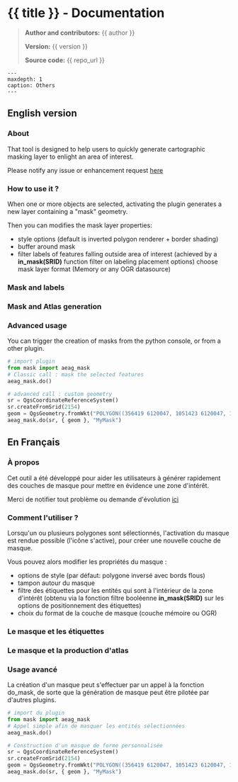 # {{ title }} - Documentation

> **Author and contributors:** {{ author }}
>
> **Version:** {{ version }}
>
> **Source code:** {{ repo_url }}

```{toctree}
---
maxdepth: 1
caption: Others
---
```

## English version

### **About**

That tool is designed to help users to quickly generate cartographic masking layer to enlight an area of interest.  
  
Please notify any issue or enhancement request [here](https://github.com/aeag/mask_plugin/issues/)

### **How to use it ?**

When one or more objects are selected, activating the plugin generates a new layer containing a "mask" geometry.

Then you can modifies the mask layer properties:

  - style options (default is inverted polygon renderer + border shading)
  - buffer around mask
  - filter labels of features falling outside area of interest (achieved by a **in_mask(SRID)** function filter on labeling placement options)
  choose mask layer format (Memory or any OGR datasource)
      
### **Mask and labels**

### **Mask and Atlas generation**

### **Advanced usage**

You can trigger the creation of masks from the python console, or from a other plugin.

```python
# import plugin
from mask import aeag_mask
# Classic call : mask the selected features
aeag_mask.do()

# advanced call : custom geometry
sr = QgsCoordinateReferenceSystem()
sr.createFromSrid(2154)
geom = QgsGeometry.fromWkt("POLYGON((356419 6120047, 1051423 6120047, 1051423 6595985, 356419 6595985, 356419 6120047))")
aeag_mask.do(sr, { geom }, "MyMask")
```
## En Français

### **À propos**

Cet outil a été développé pour aider les utilisateurs à générer rapidement des couches de masque pour mettre en évidence une zone d'intérêt.

Merci de notifier tout problème ou demande d'évolution [ici](https://github.com/aeag/mask_plugin/issues/)

### **Comment l'utiliser ?**

Lorsqu'un ou plusieurs polygones sont sélectionnés, l'activation du masque est rendue possible (l'icône s'active), pour créer une nouvelle couche de masque.

Vous pouvez alors modifier les propriétés du masque :

  - options de style (par défaut: polygone inversé avec bords flous)
  - tampon autour du masque
  - filtre des étiquettes pour les entités qui sont à l'intérieur de la zone d'intérêt (obtenu via la fonction filtre booléenne **in_mask(SRID)** sur les options de positionnement des étiquettes)
  - choix du format de la couche de masque (couche mémoire ou OGR)

### **Le masque et les étiquettes**

### **Le masque et la production d'atlas**

### **Usage avancé**

La création d'un masque peut s'effectuer par un appel à la fonction do_mask, de sorte que la génération de masque peut être pilotée par d'autres plugins.

```python
# import du plugin
from mask import aeag_mask
# Appel simple afin de masquer les entités sélectionnées
aeag_mask.do()

# Construction d'un masque de forme personnalisée
sr = QgsCoordinateReferenceSystem()
sr.createFromSrid(2154)
geom = QgsGeometry.fromWkt("POLYGON((356419 6120047, 1051423 6120047, 1051423 6595985, 356419 6595985, 356419 6120047))")
aeag_mask.do(sr, { geom }, "MyMask")
